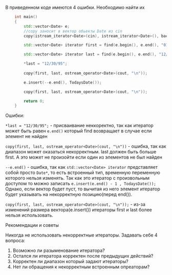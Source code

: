 В приведенном коде имеются 4 ошибки. Необходимо найти их

```c++
	int main()
	{
		std::vector<Date> e;
		//copy заносит в вектор обьекты Date из cin
		copy(istream_iterator<Date>(cin), istream_iterator<Date>(), back_inserter(e));

		std::vector<Date> iterator first = find(e.begin(), e.end(), "01/01/95");

		std::vector<Date> iterator last = find(e.begin(), e.end(), "12/31/95");

		*last = "12/30/95";
		
		copy(first, last, ostream_operator<Date>(cout, "\n"));

		e.insert(--e.end(), TodaysDate());

		copy(first, last, ostream_operator<Date>(cout, "\n"));

		return 0;
	}
```

Ошибки: 

`*last = "12/30/95";` - присваивание неккоректно, так как итератор может быть равен `e.end()` который find возвращает в случае если элемент не найден

`copy(first, last, ostream_operator<Date>(cout, "\n"))` - ошибка, так как диапазон может оказаться некорректным. last должен быть больше first. А это может не произойти если один из элементов не был найден 

`--e.end()` - ошибка, так как `std::vector<Date> iterator` представляет собой просто  `Date*`, то есть встроенный тип, временную переменную которого нельзя изменять. Так как это итератор с произвольным доступом то можно записать `e.insert(e.end() - 1 , TodaysDate());` Однако, если вектор будет пуст, то вычитая из него элемент итератор будет указывать на некорректную позицию(перед end()).

`copy(first, last, ostream_operator<Date>(cout, "\n"));` - из-за изменений размера вектора(e.insert()) итераторы first и last более нельзя использовать.

Рекомендации и советы

Никогда не использовать некорректные итераторы. Задавать себе 4 вопроса:
1) Возможно ли разыменование итератора?
2) Остался ли итератора корректен после предыдущих действий?
3) Корректен ли диапазон который задают итераторы?
4) Нет ли обращения к некорректным встроенным опреаторам?
